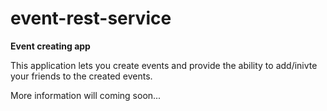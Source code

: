 # event-rest-service
**Event creating app**

This application lets you create events and provide the ability to add/inivte your friends to the created events.

More information will coming soon...


